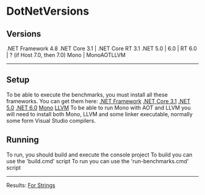 # DotNetVersions

## Versions
.NET Framework 4.8
.NET Core 3.1 | .NET Core RT 3.1
.NET 5.0 | 6.0 | RT 6.0 | ? (if Host 7.0, then 7.0)
Mono | MonoAOTLLVM

-------
## Setup
To be able to execute the benchmarks, you must install all these frameworks.
You can get them here:
  [.NET Framework](https://dotnet.microsoft.com/en-us/download/dotnet-framework/net48)
  [.NET Core 3.1](https://dotnet.microsoft.com/en-us/download/dotnet/3.1)
  [.NET 5.0](https://dotnet.microsoft.com/en-us/download/dotnet/5.0)
  [.NET 6.0](https://dotnet.microsoft.com/en-us/download/dotnet/6.0) 
  [Mono](https://www.mono-project.com/download/stable/)
  [LLVM](https://github.com/llvm/llvm-project/releases/tag/llvmorg-14.0.6)
To be able to run Mono with AOT and LLVM you will need to install both Mono, LLVM and some linker executable, normally some form Visual Studio compilers.
  
## Running
To run, you should build and execute the console project
To build you can use the 'build.cmd' script
To run you can use the 'run-benchmarks.cmd' script

-------
Results:
[For Strings](https://github.com/JoaoVictorVP/DotNetVersions/blob/master/Results/DotNetVersions.Benchmarks.ForStrings.md)
